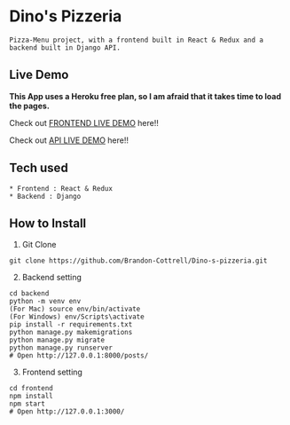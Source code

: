 # Dino's Pizzeria

```
Pizza-Menu project, with a frontend built in React & Redux and a backend built in Django API.
```

## Live Demo

**This App uses a Heroku free plan, so I am afraid that it takes time to load the pages.**

Check out [FRONTEND LIVE DEMO](https://frontend-pizza-menu.herokuapp.com//) here!!

Check out [API LIVE DEMO](https://backend-pizza-menu.herokuapp.com//) here!!

## Tech used

```
* Frontend : React & Redux
* Backend : Django
```

## How to Install

1. Git Clone

```
git clone https://github.com/Brandon-Cottrell/Dino-s-pizzeria.git
```

2. Backend setting

```
cd backend
python -m venv env
(For Mac) source env/bin/activate
(For Windows) env/Scripts\activate
pip install -r requirements.txt
python manage.py makemigrations
python manage.py migrate
python manage.py runserver
# Open http://127.0.0.1:8000/posts/
```

3. Frontend setting

```
cd frontend
npm install
npm start
# Open http://127.0.0.1:3000/
```

